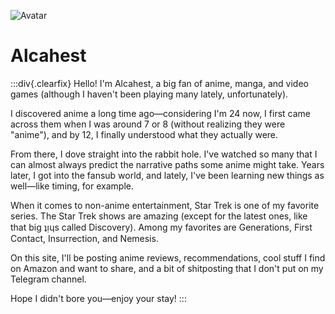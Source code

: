 ﻿![Avatar](https://cdn.discordapp.com/avatars/232607297891729410/6d9c8b71146a16e2934de23b13807a05.webp?size=64 "{.img-circle .img-border style='display: block; margin: 0 auto; margin-bottom: -25px; height: 4em; width: auto;'}")

# Alcahest

:::div{.clearfix}
Hello! I'm Alcahest, a big fan of anime, manga, and video games (although I haven't been playing many lately, unfortunately).

I discovered anime a long time ago—considering I'm 24 now, I first came across them when I was around 7 or 8 (without realizing they were "anime"), and by 12, I finally understood what they actually were.

From there, I dove straight into the rabbit hole. I've watched so many that I can almost always predict the narrative paths some anime might take.
Years later, I got into the fansub world, and lately, I've been learning new things as well—like timing, for example.

When it comes to non-anime entertainment, Star Trek is one of my favorite series. The Star Trek shows are amazing (except for the latest ones, like that big ʇᴉɥs called Discovery). Among my favorites are Generations, First Contact, Insurrection, and Nemesis.

On this site, I'll be posting anime reviews, recommendations, cool stuff I find on Amazon and want to share, and a bit of shitposting that I don't put on my Telegram channel.

Hope I didn't bore you—enjoy your stay!
:::
